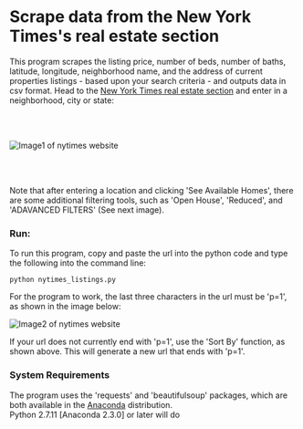 # Scrape data from the New York Times's real estate section
This program scrapes the listing price, number of beds, number of baths, latitude, longitude, neighborhood name, and the address of current properties listings - based upon your search criteria - and outputs data in csv format. Head to the [New York Times real estate section](https://www.nytimes.com/real-estate/homes-for-sale/) and enter in a neighborhood, city or state:

<br></br>

![Image1 of nytimes website](https://cloud.githubusercontent.com/assets/16641405/12249197/01292e80-b873-11e5-8920-a90f975c5adb.png)

<br></br>

Note that after entering a location and clicking 'See Available Homes', there are some additional filtering tools, such as 'Open House', 'Reduced', and 'ADAVANCED FILTERS' (See next image).

### Run:
To run this program, copy and paste the url into the python code and type the following into the command line:

<pre><code>python nytimes_listings.py</code></pre>

For the program to work, the last three characters in the url must be 'p=1', as shown in the image below: 

![Image2 of nytimes website](https://cloud.githubusercontent.com/assets/16641405/12249211/13997f7a-b873-11e5-9c27-99ae1ed09a04.png)

If your url does not currently end with 'p=1', use the 'Sort By' function, as shown above. This will generate a new url that ends with 'p=1'.

### System Requirements
The program uses the 'requests' and 'beautifulsoup' packages, which are both available in the [Anaconda](https://www.continuum.io/downloads) distribution.  
Python 2.7.11 [Anaconda 2.3.0] or later will do
